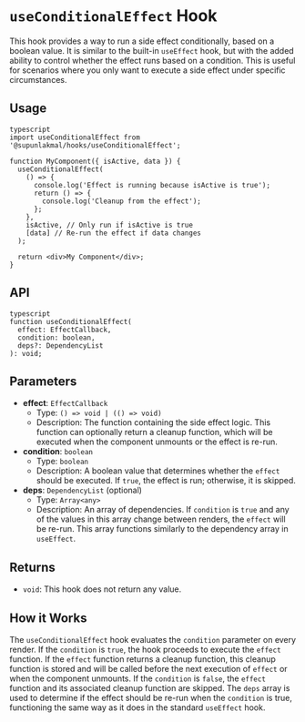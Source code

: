 # `useConditionalEffect` Hook

This hook provides a way to run a side effect conditionally, based on a boolean value. It is similar to the built-in `useEffect` hook, but with the added ability to control whether the effect runs based on a condition. This is useful for scenarios where you only want to execute a side effect under specific circumstances.

## Usage
```
typescript
import useConditionalEffect from '@supunlakmal/hooks/useConditionalEffect';

function MyComponent({ isActive, data }) {
  useConditionalEffect(
    () => {
      console.log('Effect is running because isActive is true');
      return () => {
        console.log('Cleanup from the effect');
      };
    },
    isActive, // Only run if isActive is true
    [data] // Re-run the effect if data changes
  );

  return <div>My Component</div>;
}
```
## API
```
typescript
function useConditionalEffect(
  effect: EffectCallback,
  condition: boolean,
  deps?: DependencyList
): void;
```
## Parameters

*   **effect**: `EffectCallback`
    *   Type: `() => void | (() => void)`
    *   Description: The function containing the side effect logic. This function can optionally return a cleanup function, which will be executed when the component unmounts or the effect is re-run.
*   **condition**: `boolean`
    *   Type: `boolean`
    *   Description: A boolean value that determines whether the `effect` should be executed. If `true`, the effect is run; otherwise, it is skipped.
*   **deps**: `DependencyList` (optional)
    *   Type: `Array<any>`
    *   Description: An array of dependencies. If `condition` is `true` and any of the values in this array change between renders, the `effect` will be re-run. This array functions similarly to the dependency array in `useEffect`.

## Returns

*   `void`: This hook does not return any value.

## How it Works

The `useConditionalEffect` hook evaluates the `condition` parameter on every render. If the `condition` is `true`, the hook proceeds to execute the `effect` function. If the `effect` function returns a cleanup function, this cleanup function is stored and will be called before the next execution of `effect` or when the component unmounts. If the `condition` is `false`, the `effect` function and its associated cleanup function are skipped. The `deps` array is used to determine if the effect should be re-run when the `condition` is true, functioning the same way as it does in the standard `useEffect` hook.